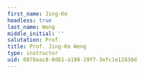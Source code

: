 ```yaml
---
first_name: Jing-Ke
headless: true
last_name: Weng
middle_initial: ''
salutation: Prof.
title: Prof. Jing-Ke Weng
type: instructor
uid: 0878eac8-0d61-a198-19f7-3efc1e12830d
---
```

